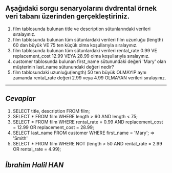 ## Aşağıdaki sorgu senaryolarını dvdrental örnek veri tabanı üzerinden gerçekleştiriniz. ##
1. film tablosunda bulunan title ve description sütunlarındaki verileri sıralayınız.
2. film tablosunda bulunan tüm sütunlardaki verileri film uzunluğu (length) 60 dan büyük VE 75 ten küçük olma koşullarıyla sıralayınız.
3. film tablosunda bulunan tüm sütunlardaki verileri rental_rate 0.99 VE replacement_cost 12.99 VEYA 28.99 olma koşullarıyla sıralayınız.
4. customer tablosunda bulunan first_name sütunundaki değeri 'Mary' olan müşterinin last_name sütunundaki değeri nedir?
5. film tablosundaki uzunluğu(length) 50 ten büyük OLMAYIP aynı zamanda rental_rate değeri 2.99 veya 4.99 OLMAYAN verileri sıralayınız.
---
## *Cevaplar* ##
1. SELECT title, description FROM film;
2. SELECT * FROM film WHERE length > 60 AND length < 75;
3. SELECT * FROM film WHERE rental_rate = 0.99 AND replacement_cost = 12.99 OR replacement_cost = 28.99;
4. SELECT last_name FROM customer WHERE first_name = 'Mary'; => 'Smith'
5. SELECT * FROM film WHERE NOT (length > 50 AND rental_rate = 2.99 OR rental_rate = 4.99);

## *İbrahim Halil HAN* ##
